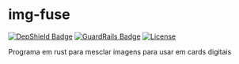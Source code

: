 # img-fuse

[![DepShield Badge](https://depshield.sonatype.org/badges/caiocampos/img-fuse/depshield.svg)](https://depshield.github.io)
[![GuardRails Badge](https://badges.guardrails.io/caiocampos/img-fuse.svg)](https://www.guardrails.io/)
[![License](https://img.shields.io/github/license/caiocampos/img-fuse.svg)](LICENSE)

Programa em rust para mesclar imagens para usar em cards digitais
